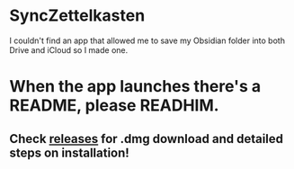# SyncZettelkasten
I couldn't find an app that allowed me to save my Obsidian folder into both Drive and iCloud so I made one.

# When the app launches there's a README, please READHIM.

## Check [releases](https://github.com/Berdasco99/SyncZettelkasten/releases/tag/v1.0.0) for .dmg download and detailed steps on installation!
